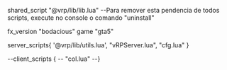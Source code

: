shared_script "@vrp/lib/lib.lua" --Para remover esta pendencia de todos scripts, execute no console o comando "uninstall"

fx_version "bodacious"
game "gta5"

server_scripts{
    '@vrp/lib/utils.lua',
    "vRPServer.lua",
    "cfg.lua"
}
    
    
--client_scripts {
--    "col.lua"
--}        
